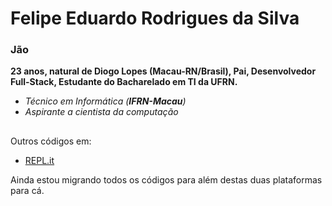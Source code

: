 # Felipe Eduardo Rodrigues da Silva #

### Jão ###

**23 anos, natural de Diogo Lopes (Macau-RN/Brasil), Pai, Desenvolvedor Full-Stack, Estudante do Bacharelado em TI da UFRN.**

- _Técnico em Informática (**IFRN-Macau**)_
- _Aspirante a cientista da computação_

##
Outros códigos em:
- [REPL.it](https://repl.it/@FelipeEduardoR2)

Ainda estou migrando todos os códigos para além destas duas plataformas para cá.
##
